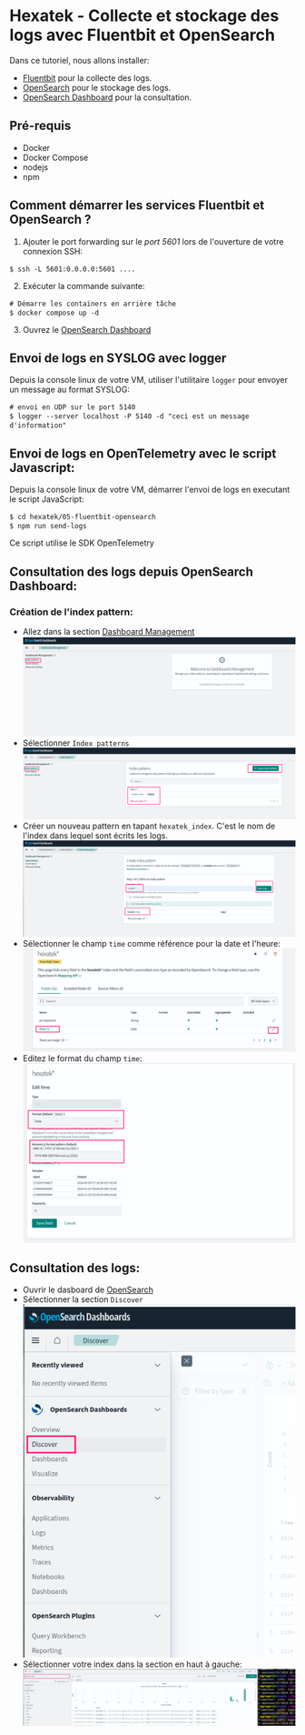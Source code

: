# Hexatek - Collecte et stockage des logs avec Fluentbit et OpenSearch

Dans ce tutoriel, nous allons installer:
- [Fluentbit](https://fluentbit.io) pour la collecte des logs.
- [OpenSearch](https://opensearch.org/) pour le stockage des logs.
- [OpenSearch Dashboard](https://opensearch.org/) pour la consultation.

## Pré-requis

* Docker
* Docker Compose
* nodejs
* npm

## Comment démarrer les services Fluentbit et OpenSearch ?

1. Ajouter le port forwarding sur le *port 5601* lors de l'ouverture de votre connexion SSH:

```
$ ssh -L 5601:0.0.0.0:5601 ....
```

2. Exécuter la commande suivante:
```
# Démarre les containers en arrière tâche
$ docker compose up -d
```

3. Ouvrez le [OpenSearch Dashboard](http://127.0.0.1:5601)

## Envoi de logs en SYSLOG avec logger

Depuis la console linux de votre VM, utiliser l'utilitaire `logger` pour envoyer un message au format SYSLOG:

```
# envoi en UDP sur le port 5140
$ logger --server localhost -P 5140 -d "ceci est un message d'information"
```

## Envoi de logs en OpenTelemetry avec le script Javascript:

Depuis la console linux de votre VM, démarrer l'envoi de logs en executant le script JavaScript:

```
$ cd hexatek/05-fluentbit-opensearch
$ npm run send-logs
```

Ce script utilise le SDK OpenTelemetry

## Consultation des logs depuis OpenSearch Dashboard:

### Création de l'index pattern:

- Allez dans la section [Dashboard Management](http://localhost:5601/app/management)
![Screenshot create index pattern](./dashboard-management.png)
- Sélectionner `Index patterns`
![Screenshot create index pattern](./index-pattern.png)
- Créer un nouveau pattern en tapant `hexatek_index`. C'est le nom de l'index dans lequel sont écrits les logs.
![Screenshot create index pattern](./create-index-pattern.png)
- Sélectionner le champ `time` comme référence pour la date et l'heure:
![Screenshot format time](./time-format.png)
- Editez le format du champ `time`:
![Screenshot format time](./time-format-1.png)

## Consultation des logs:

- Ouvrir le dasboard de [OpenSearch](http://localhost:5601/)
- Sélectionner la section `Discover`
![Screenshot discover](./visualize.png)
- Sélectionner votre index dans la section en haut à gauche:
![Screenshot index](./select-index.png)